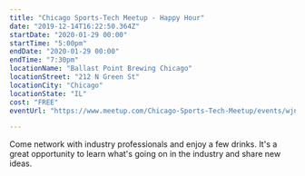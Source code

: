 ```yaml
---
title: "Chicago Sports-Tech Meetup - Happy Hour"
date: "2019-12-14T16:22:50.364Z"
startDate: "2020-01-29 00:00"
startTime: "5:00pm"
endDate: "2020-01-29 00:00"
endTime: "7:30pm"
locationName: "Ballast Point Brewing Chicago"
locationStreet: "212 N Green St"
locationCity: "Chicago"
locationState: "IL"
cost: "FREE"
eventUrl: "https://www.meetup.com/Chicago-Sports-Tech-Meetup/events/wjnfcqybccbmc/"

---
```


Come network with industry professionals and enjoy a few drinks. It's a great opportunity to learn what's going on in the industry and share new ideas. 

